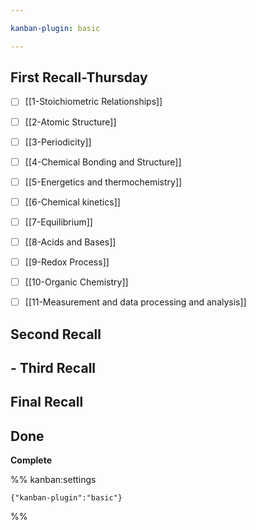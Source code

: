 ```yaml
---

kanban-plugin: basic

---
```


## First Recall-Thursday

- [ ] [[1-Stoichiometric Relationships]]
- [ ] [[2-Atomic Structure]]
- [ ] [[3-Periodicity]]
- [ ] [[4-Chemical Bonding and Structure]]
- [ ] [[5-Energetics and thermochemistry]]
- [ ] [[6-Chemical kinetics]]
- [ ] [[7-Equilibrium]]
- [ ] [[8-Acids and Bases]]
- [ ] [[9-Redox Process]]
- [ ] [[10-Organic Chemistry]]
- [ ] [[11-Measurement and data processing and analysis]]


## Second Recall



## - Third Recall



## Final Recall



## Done

**Complete**




%% kanban:settings
```
{"kanban-plugin":"basic"}
```
%%